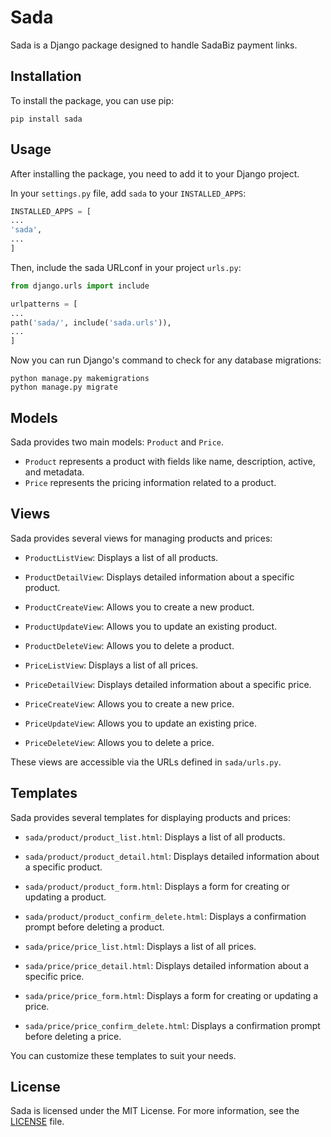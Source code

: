 # Sada

Sada is a Django package designed to handle SadaBiz payment links.

## Installation

To install the package, you can use pip:

```
pip install sada
```

## Usage

After installing the package, you need to add it to your Django project.

In your `settings.py` file, add `sada` to your `INSTALLED_APPS`:

```python
INSTALLED_APPS = [
...
'sada',
...
]
```

Then, include the sada URLconf in your project `urls.py`:

```python
from django.urls import include

urlpatterns = [
...
path('sada/', include('sada.urls')),
...
]
```

Now you can run Django's command to check for any database migrations:

```
python manage.py makemigrations
python manage.py migrate
```

## Models

Sada provides two main models: `Product` and `Price`.

- `Product` represents a product with fields like name, description, active, and metadata.
- `Price` represents the pricing information related to a product.

## Views

Sada provides several views for managing products and prices:

- `ProductListView`: Displays a list of all products.
- `ProductDetailView`: Displays detailed information about a specific product.
- `ProductCreateView`: Allows you to create a new product.
- `ProductUpdateView`: Allows you to update an existing product.
- `ProductDeleteView`: Allows you to delete a product.

- `PriceListView`: Displays a list of all prices.
- `PriceDetailView`: Displays detailed information about a specific price.
- `PriceCreateView`: Allows you to create a new price.
- `PriceUpdateView`: Allows you to update an existing price.
- `PriceDeleteView`: Allows you to delete a price.

These views are accessible via the URLs defined in `sada/urls.py`.

## Templates

Sada provides several templates for displaying products and prices:

- `sada/product/product_list.html`: Displays a list of all products.
- `sada/product/product_detail.html`: Displays detailed information about a specific product.
- `sada/product/product_form.html`: Displays a form for creating or updating a product.
- `sada/product/product_confirm_delete.html`: Displays a confirmation prompt before deleting a product.

- `sada/price/price_list.html`: Displays a list of all prices.
- `sada/price/price_detail.html`: Displays detailed information about a specific price.
- `sada/price/price_form.html`: Displays a form for creating or updating a price.
- `sada/price/price_confirm_delete.html`: Displays a confirmation prompt before deleting a price.

You can customize these templates to suit your needs.

## License

Sada is licensed under the MIT License. For more information, see the [LICENSE](https://github.com/ixarmad/sada/blob/main/LICENSE) file.
